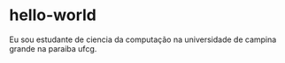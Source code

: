 # hello-world
Eu sou estudante de ciencia da computação na  universidade  de campina grande na paraiba  ufcg.
